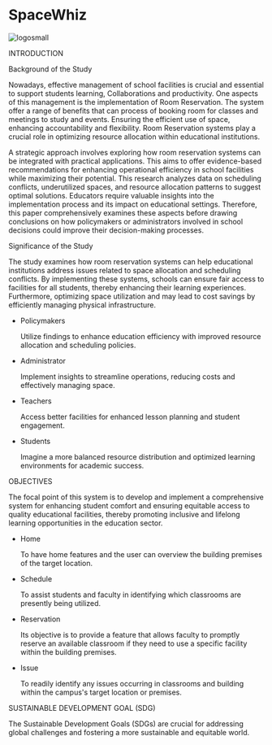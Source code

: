 # SpaceWhiz

![logosmall](https://github.com/k33ptoo/KControls/assets/119305189/c9497d9c-d6f7-4dc8-823b-080bda06c52a)

INTRODUCTION

Background of the Study 

Nowadays, effective management of school facilities is crucial and essential to support students learning, Collaborations and productivity. One aspects of this management is the implementation of Room Reservation. The system offer a range of benefits that can process of booking room for classes and meetings to study and events. Ensuring the efficient use of space, enhancing accountability and flexibility. Room Reservation systems play a crucial role in optimizing resource allocation within educational institutions. 

A strategic approach involves exploring how room reservation systems can be integrated with practical applications. This aims to offer evidence-based recommendations for enhancing operational efficiency in school facilities while maximizing their potential. This research analyzes data on scheduling conflicts, underutilized spaces, and resource allocation patterns to suggest optimal solutions. Educators require valuable insights into the implementation process and its impact on educational settings. Therefore, this paper comprehensively examines these aspects before drawing conclusions on how policymakers or administrators involved in school decisions could improve their decision-making processes.

Significance of the Study

The study examines how room reservation systems can help educational institutions address issues related to space allocation and scheduling conflicts. By implementing these systems, schools can ensure fair access to facilities for all students, thereby enhancing their learning experiences. Furthermore, optimizing space utilization and may lead to cost savings by efficiently managing physical infrastructure.

* Policymakers

    Utilize findings to enhance education efficiency with improved resource allocation and scheduling policies.

* Administrator

    Implement insights to streamline operations, reducing costs and effectively managing space.

* Teachers

    Access better facilities for enhanced lesson planning and student engagement.

* Students

    Imagine a more balanced resource distribution and optimized learning environments for academic success.
    
OBJECTIVES

The focal point of this system is to develop and implement a comprehensive system for enhancing student comfort and ensuring equitable access to quality educational facilities, thereby promoting inclusive and lifelong learning opportunities in the education sector.

* Home

    To have home features and the user can overview the building premises of the target location.

* Schedule

    To assist students and faculty in identifying which classrooms are presently being utilized.

* Reservation

    Its objective is to provide a feature that allows faculty to promptly reserve an available classroom if they need to use a specific facility within the building premises.

* Issue

   To readily identify any issues occurring in classrooms and  building within the campus's target location or premises.

SUSTAINABLE DEVELOPMENT GOAL (SDG)

The Sustainable Development Goals (SDGs) are crucial for addressing global challenges and fostering a more sustainable and equitable world. 

